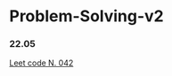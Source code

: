 # Problem-Solving-v2

### 22.05 </br>
[Leet code N. 042](https://github.com/hayeong0/Problem-Solving-v2/blob/master/LeetCode/Hard/42.py) 
